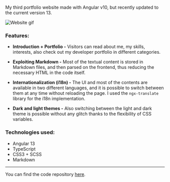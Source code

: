 My third portfolio website made with Angular v10, but recently updated to the current version 13.

![Website gif](https://stuff.p-kin.com/screentogif/pkincom_v3.gif)

### Features:

- **Introduction + Portfolio -**
Visitors can read about me, my skills, interests, also check out my developer portfolio in different categories.

- **Exploiting Markdown -**
Most of the textual content is stored in Markdown files, and then parsed on the frontend, thus reducing the necessary HTML in the code itself.  

- **Internationalization (i18n) -**
The UI and most of the contents are available in two different languages, and it is possible to switch between them at any time without reloading the page. I used the `ngx-translate` library for the i18n implementation.

- **Dark and light themes -**
Also switching between the light and dark theme is possible without any glitch thanks to the flexibility of CSS variables.

### Technologies used:

- Angular 13
- TypeScript
- CSS3 + SCSS
- Markdown

--- 
You can find the code repository [here](https://github.com/KinPeter/P-Kin.com_v3).
